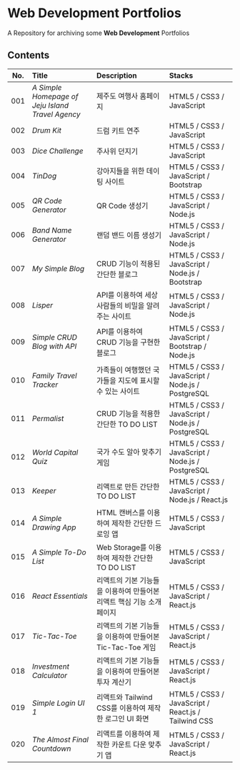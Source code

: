 # Web Development Portfolios

A Repository for archiving some **Web Development** Portfolios

## Contents

| **No.** | **Title**                                        | **Description**                                                       | **Stacks**                                          |
| :-----: | :----------------------------------------------- | :-------------------------------------------------------------------- | :-------------------------------------------------- |
|   001   | _A Simple Homepage of Jeju Island Travel Agency_ | 제주도 여행사 홈페이지                                                | HTML5 / CSS3 / JavaScript                           |
|   002   | _Drum Kit_                                       | 드럼 키트 연주                                                        | HTML5 / CSS3 / JavaScript                           |
|   003   | _Dice Challenge_                                 | 주사위 던지기                                                         | HTML5 / CSS3 / JavaScript                           |
|   004   | _TinDog_                                         | 강아지들을 위한 데이팅 사이트                                         | HTML5 / CSS3 / JavaScript / Bootstrap               |
|   005   | _QR Code Generator_                              | QR Code 생성기                                                        | HTML5 / CSS3 / JavaScript / Node.js                 |
|   006   | _Band Name Generator_                            | 랜덤 밴드 이름 생성기                                                 | HTML5 / CSS3 / JavaScript / Node.js                 |
|   007   | _My Simple Blog_                                 | CRUD 기능이 적용된 간단한 블로그                                      | HTML5 / CSS3 / JavaScript / Node.js / Bootstrap     |
|   008   | _Lisper_                                         | API를 이용하여 세상 사람들의 비밀을 알려주는 사이트                   | HTML5 / CSS3 / JavaScript / Node.js                 |
|   009   | _Simple CRUD Blog with API_                      | API를 이용하여 CRUD 기능을 구현한 블로그                              | HTML5 / CSS3 / JavaScript / Bootstrap / Node.js     |
|   010   | _Family Travel Tracker_                          | 가족들이 여행했던 국가들을 지도에 표시할 수 있는 사이트               | HTML5 / CSS3 / JavaScript / Node.js / PostgreSQL    |
|   011   | _Permalist_                                      | CRUD 기능을 적용한 간단한 TO DO LIST                                  | HTML5 / CSS3 / JavaScript / Node.js / PostgreSQL    |
|   012   | _World Capital Quiz_                             | 국가 수도 알아 맞추기 게임                                            | HTML5 / CSS3 / JavaScript / Node.js / PostgreSQL    |
|   013   | _Keeper_                                         | 리액트로 만든 간단한 TO DO LIST                                       | HTML5 / CSS3 / JavaScript / Node.js / React.js      |
|   014   | _A Simple Drawing App_                           | HTML 캔버스를 이용하여 제작한 간단한 드로잉 앱                        | HTML5 / CSS3 / JavaScript                           |
|   015   | _A Simple To-Do List_                            | Web Storage를 이용하여 제작한 간단한 TO DO LIST                       | HTML5 / CSS3 / JavaScript                           |
|   016   | _React Essentials_                               | 리액트의 기본 기능들을 이용하여 만들어본 리액트 핵심 기능 소개 페이지 | HTML5 / CSS3 / JavaScript / React.js                |
|   017   | _Tic-Tac-Toe_                                    | 리액트의 기본 기능들을 이용하여 만들어본 Tic-Tac-Toe 게임             | HTML5 / CSS3 / JavaScript / React.js                |
|   018   | _Investment Calculator_                          | 리액트의 기본 기능들을 이용하여 만들어본 투자 계산기                  | HTML5 / CSS3 / JavaScript / React.js                |
|   019   | _Simple Login UI 1_                              | 리액트와 Tailwind CSS를 이용하여 제작한 로그인 UI 화면                | HTML5 / CSS3 / JavaScript / React.js / Tailwind CSS |
|   020   | _The Almost Final Countdown_                     | 리액트를 이용하여 제작한 카운트 다운 맞추기 앱               | HTML5 / CSS3 / JavaScript / React.js |
